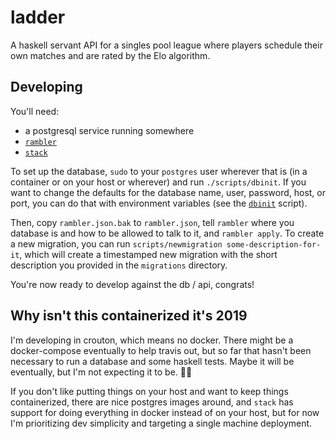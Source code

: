 # ladder

A haskell servant API for a singles pool league where players schedule their own matches and are rated by the Elo algorithm.

## Developing

You'll need:

- a postgresql service running somewhere
- [`rambler`](https://github.com/elwinar/rambler/releases/tag/4.2.0)
- [`stack`](https://docs.haskellstack.org/en/stable/README/#how-to-install)

To set up the database, `sudo` to your `postgres` user wherever that is (in a container or on your host or wherever) and run `./scripts/dbinit`. If you want to change the defaults for the database name, user, password, host, or port, you can do that with environment variables (see the [`dbinit`](scripts/dbinit) script).

Then, copy `rambler.json.bak` to `rambler.json`, tell `rambler` where you database is and how to be allowed to talk to it, and `rambler apply`. To create a new migration, you can run `scripts/newmigration some-description-for-it`, which will create a timestamped new migration with the short description you provided in the `migrations` directory.

You're now ready to develop against the db / api, congrats!

## Why isn't this containerized it's 2019

I'm developing in crouton, which means no docker. There might be a docker-compose eventually to help travis out, but so far that hasn't been necessary to run a database and some haskell tests. Maybe it will be eventually, but I'm not expecting it to be. :man_shrugging:

If you don't like putting things on your host and want to keep things containerized, there are nice postgres images around, and `stack` has support for doing everything in docker instead of on your host, but for now I'm prioritizing dev simplicity and targeting a single machine deployment.
